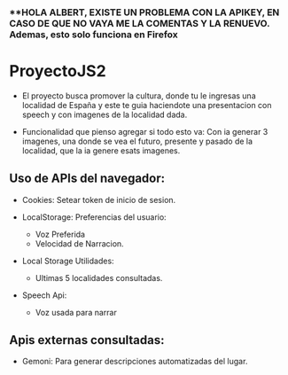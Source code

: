 ### **HOLA ALBERT, EXISTE UN PROBLEMA CON LA APIKEY, EN CASO DE QUE NO VAYA ME LA COMENTAS Y LA RENUEVO. Ademas, esto solo funciona en Firefox


# ProyectoJS2
- El proyecto busca promover la cultura, donde tu le ingresas una localidad de España y este te guia haciendote una presentacion con speech y con imagenes de la localidad dada. 

- Funcionalidad que pienso agregar si todo esto va: Con ia generar 3 imagenes, una donde se vea el futuro, presente y pasado de la localidad, que la ia genere esats imagenes.


## Uso de APIs del navegador:

- Cookies: Setear token de inicio de sesion.
- LocalStorage: Preferencias del usuario:
    - Voz Preferida
    - Velocidad de Narracion.

- Local Storage Utilidades:
    - Ultimas 5 localidades consultadas. 

- Speech Api:
    - Voz usada para narrar

## Apis externas consultadas:

- Gemoni: Para generar descripciones automatizadas del lugar.

